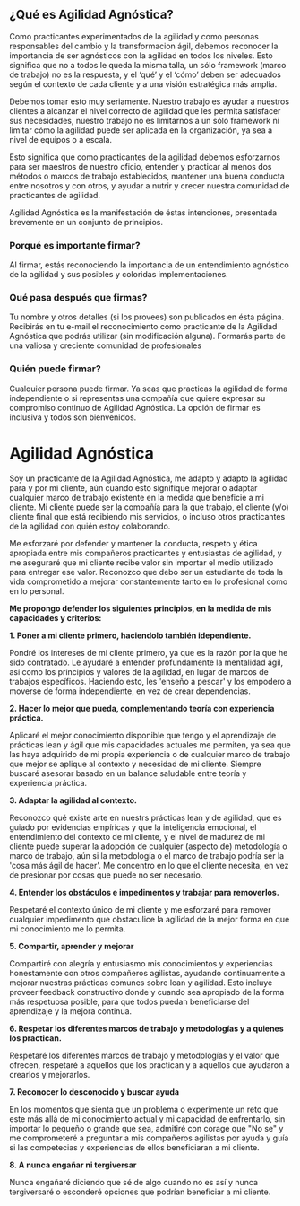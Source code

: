 ## ¿Qué es Agilidad Agnóstica?

[//]: <> (As experienced agile practitioners and as people responsible for agile change and transformation, we should recognise the importance of being agnostic with agility at any level. This means one size does not fit all, one framework is not the answer, and the ‘what’ and ‘how’ should be suited to customer context and to a wider strategic vision.)
Como practicantes experimentados de la agilidad y como personas responsables del cambio y la transformacion ágil, debemos reconocer la importancia de ser agnósticos con la agilidad en todos los niveles. Esto significa que no a todos le queda la misma talla, un sólo framework (marco de trabajo) no es la respuesta, y el ‘qué’ y el ‘cómo’ deben ser adecuados según el contexto de cada cliente y a una visión estratégica más amplia.

 [//]: <> (We should take this very seriously. Our work is to help our customers attain the right level of agility that meets their needs, our work is not to create framework lock-ins nor to limit how agility can be applied to the organisation, whether at team levels or at scale.)
Debemos tomar esto muy seriamente. Nuestro trabajo es ayudar a nuestros clientes a alcanzar el nivel correcto de agilidad que les permita satisfacer sus necesidades, nuestro trabajo no es limitarnos a un sólo framework ni limitar cómo la agilidad puede ser aplicada en la organización, ya sea a nivel de equipos o a escala.

[//]: <> (This means we as agile practitioners must strive to be masters of our craft, understand and practice at least two formally established frameworks or methods, uphold good conduct between ourselves and others, and help to nurture and grow our community of agile practitioners.)
Esto significa que como practicantes de la agilidad debemos esforzarnos para ser maestros de nuestro oficio, entender y practicar al menos dos métodos o marcos de trabajo establecidos, mantener una buena conducta entre nosotros y con otros, y ayudar a nutrir y crecer nuestra comunidad de practicantes de agilidad.

[//]: <> (Agnostic Agile is a manifestation of these intentions, distilled succinctly into a set of principles.)
Agilidad Agnóstica es la manifestación de éstas intenciones, presentada brevemente en un conjunto de principios.

[//]: <> (Why is signing important? By signing, you are acknowledging the importance of an agnostic understanding of agility, and its many colourful implementations)
### **Porqué es importante firmar?**
Al firmar, estás reconociendo la importancia de un entendimiento agnóstico de la agilidad y sus posibles y coloridas implementaciones.

[//]: <> (What happens after you sign? Your name and other details -if provided- will be published on this page. You will receive the Agnostic Agile badge to freely use -without modification-. You will join a growing and rewarding professional community)
### **Qué pasa después que firmas?**
Tu nombre y otros detalles (si los provees) son publicados en ésta página. Recibirás en tu e-mail el reconocimiento como practicante de la Agilidad Agnóstica que podrás utilizar (sin modificación alguna). Formarás parte de una valiosa y creciente comunidad de profesionales

[//]: <> (Who can sign? Anybody can sign. You may be an individual practitioner or a company wanting to express your ongoing commitment to agnostic agility. Signing is inclusive, and all are welcome)
### **Quién puede firmar?**
Cualquier persona puede firmar. Ya seas que practicas la agilidad de forma independiente o si representas una compañía que quiere expresar su compromiso continuo de Agilidad Agnóstica. La opción de firmar es inclusiva y todos son bienvenidos.

[//]: <> (Agnostic Agile)
# Agilidad Agnóstica

[//]: <> (I am an Agnostic Agile Practitioner, I adapt and tailor agility to and for my customer, even if this means improving upon or tailoring any given framework to the degree that will benefit my customer. My customer may be the company that I work for, the client -and/or- end client that is receiving my services, or even other agile practitioners with whom I am working.)
Soy un practicante de la Agilidad Agnóstica, me adapto y adapto la agilidad para y por mi cliente, aún cuando esto signifique mejorar o adaptar cualquier marco de trabajo existente en la medida que beneficie a mi cliente. Mi cliente puede ser la compañía para la que trabajo, el cliente (y/o) cliente final que está recibiendo mis servicios, o incluso otros practicantes de la agilidad con quién estoy colaborando.

[//]: <> (I will strive to uphold proper ethics, conduct and respect between my fellow agile practitioners and framework enthusiasts, and to ensure that my customer is getting value no matter what vehicle is being used to deliver that value. I recognise that I should be a lifelong learner and commit to improvement both professionally and personally.)
Me esforzaré por defender y mantener la conducta, respeto y ética apropiada entre mis compañeros practicantes y entusiastas de agilidad, y me aseguraré que mi cliente recibe valor sin importar el medio utilizado para entregar ese valor. Reconozco que debo ser un estudiante de toda la vida comprometido a mejorar constantemente tanto en lo profesional como en lo personal.

[//]: <> (I seek to uphold the following principles, to the best of my ability and judgment:)
**Me propongo defender los siguientes principios, en la medida de mis capacidades y criterios:**

[//]: <> (To put my customer first, making them independent.)
**1. Poner a mi cliente primero, haciendolo también idependiente.**

[//]: <> (I will put my customer’s interests first, because that is what I have been hired to do. I will help them deeply understand the agile mind-set, principles and values instead of just framework specifics. By doing this, I ‘teach them to fish’, and I empower them, moving them towards independence, instead of creating dependencies.)
Pondré los intereses de mi cliente primero, ya que es la razón por la que he sido contratado. Le ayudaré a entender profundamente la mentalidad ágil, así como los principios y valores de la agilidad, en lugar de marcos de trabajos específicos. Haciendo esto, les 'enseño a pescar' y los empodero a moverse de forma independiente, en vez de crear dependencias.

[//]: <> (To do my best, complementing theory with practical experience.)
**2. Hacer lo mejor que pueda, complementando teoría con experiencia práctica.**

[//]: <> (I will apply my best available knowledge and learning of lean and agile practices as my current abilities allow, such may come from my own experience or from any frameworks that best fit my customer’s needs and context. I will always seek to advise based on a healthy balance of theory and practical experience.)
Aplicaré el mejor conocimiento disponible que tengo y el aprendizaje de prácticas lean y ágil que mis capacidades actuales me permiten, ya sea que las haya adquirido de mi propia experiencia o de cualquier marco de trabajo que mejor se aplique al contexto y necesidad de mi cliente. Siempre buscaré asesorar basado en un balance saludable entre teoría y experiencia práctica.

[//]: <> (To tailor agility to context.)
**3. Adaptar la agilidad al contexto.**

[//]: <> (I recognise that there is art to our lean and agile practice, that it is driven by empirical evidences, and that emotional intelligence, understanding of customer context, and customer maturity levels may outweigh the adoption of any -aspect of a- method or framework, even though that -aspect of a- method or framework might be the more ‘agile thing to do’. I ‘pull in’ what the customer needs, rather than ‘push’ what may not be needed.)
Reconozco qué existe arte en nuestrs prácticas lean y de agilidad, que es guiado por evidencias empíricas y que la inteligencia emocional, el entendimiento del contexto de mi cliente, y el nivel de madurez de mi cliente puede superar la adopción de cualquier (aspecto de) metodología o marco de trabajo, aún si la metodología o el marco de trabajo podría ser la 'cosa más ágil de hacer'. Me concentro en lo que el cliente necesita, en vez de presionar por cosas que puede no ser necesario.

[//]: <> (To understand hindering constraints and work to remove them.)
**4. Entender los obstáculos e impedimentos y trabajar para removerlos.**

[//]: <> (I will respect the unique context of my customer, and strive to remove any constraints that hinder agility, in the best way that I know how.)
Respetaré el contexto único de mi cliente y me esforzaré para remover cualquier impedimento que obstaculice la agilidad de la mejor forma en que mi conocimiento me lo permita.

[//]: <> (To share, learn and improve.)
**5. Compartir, aprender y mejorar**

[//]: <> (I will gladly share my own knowledge and experiences honestly, with other fellow practitioners and framework custodians alike, helping to continuously improve our common lean and agile practices. This includes providing constructive feedback where and when appropriate in the most respectful way, so that all may benefit for the sake of learning and continuous improvement.)
Compartiré con alegría y entusiasmo mis conocimientos y experiencias honestamente con otros compañeros agilistas, ayudando continuamente a mejorar nuestras prácticas comunes sobre lean y agilidad. Esto incluye proveer feedback constructivo donde y cuando sea apropiado de la forma más respetuosa posible, para que todos puedan beneficiarse del aprendizaje y la mejora continua. 

[//]: <> (To respect frameworks and their practitioners.)
**6. Respetar los diferentes marcos de trabajo y metodologías y a quienes los practican.**

[//]: <> (I will respect frameworks and the value that they offer, and I will respect those that practice them, and those that have helped to create and improve them.)
Respetaré los diferentes marcos de trabajo y metodologías y el valor que ofrecen, respetaré a aquellos que los practican y a aquellos que ayudaron a crearlos y mejorarlos.

[//]: <> (To acknowledge unknowns and seek help.)
**7. Reconocer lo desconocido y buscar ayuda**

[//]: <> (At times when I feel that a problem or challenge may be beyond my current knowledge or ability to overcome, no matter how small or how big, I will courageously admit that “I do not know,” and I will commit to asking my fellow practitioners for help and guidance if the skills or experience of another will benefit my customer.)
En los momentos que sienta que un problema o experimente un reto que este más allá de mi conocimiento actual y mi capacidad de enfrentarlo, sin importar lo pequeño o grande que sea, admitiré con corage que "No se" y me comprometeré a preguntar a mis compañeros agilistas por ayuda y guía si las competecias y experiencias de ellos beneficiaran a mi cliente.

[//]: <> (To never mislead and to never misrepresent.)
**8. A nunca engañar ni tergiversar**

[//]: <> (I will never mislead by stating that I know something when I do not, and I will never misrepresent or hide any options or choices that could otherwise benefit my customer.)
Nunca engañaré diciendo que sé de algo cuando no es así y nunca tergiversaré o esconderé opciones que podrían beneficiar a mi cliente.

[//]: <> (Agnostic Agile)




